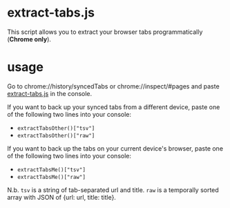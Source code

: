 # extract-tabs.js
This script allows you to extract your browser tabs programmatically (**Chrome only**).

# usage
Go to chrome://history/syncedTabs or chrome://inspect/#pages and paste [extract-tabs.js](extract-tabs.js) in the console.

If you want to back up your synced tabs from a different device, paste one of the following two lines into your console:
- `extractTabsOther()["tsv"]`
- `extractTabsOther()["raw"]`

If you want to back up the tabs on your current device's browser, paste one of the following two lines into your console:
- `extractTabsMe()["tsv"]`
- `extractTabsMe()["raw"]`

N.b.
`tsv` is a string of tab-separated url and title.
`raw` is a temporally sorted array with JSON of {url: url, title: title}.
